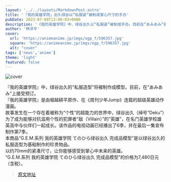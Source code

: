 ```yaml
---
layout: '../../layouts/MarkdownPost.astro'
title: '「我的英雄学院」出久绿谷以“私服姿”被制成掌心尺寸的手办'
pubDate: 2023-07-09T13:00:03+0900
description: '《我的英雄学院》中，绿谷出久以“私服姿”被制成手办。目前在“あみあみ”接受预订。'
author: '林洋平'
cover:
  url: 'https://animeanime.jp/imgs/ogp_f/596357.jpg'
  square: 'https://animeanime.jp/imgs/ogp_f/596357.jpg'
  alt: "cover"
tags: ['news','anime']
theme: 'light'
featured: false
---
```

![cover](https://animeanime.jp/imgs/ogp_f/596357.jpg)

『我的英雄学院』中，绿谷出久的“私服造型”将被制作成模型。目前，在“あみあみ”上接受预订。<br>『我的英雄学院』是由堀越耕平原作、在《周刊少年Jump》连载的超级英雄动作漫画。<br>故事发生在一个存在着被称为“个性”的超能力的世界中，绿谷出久（绰号“Deku”）为了成为能够对抗滥用个性的犯罪者“敌（Villain）”的“英雄”，在名门英雄学校雄英高中与伙伴们一起成长。该作品的电视动画已经播出了6季，并在最后一集宣布制作第7季。<br>本商品“G.E.M.系列 我的英雄学院 てのひら绿谷出久 完成品模型”是以绿谷出久的私服造型为基础制作的珍贵物品。<br>以约70mm的紧凑尺寸，让你能够感受到掌心中未来的英雄。<br>“G.E.M.系列 我的英雄学院 てのひら绿谷出久 完成品模型”的价格为7,480日元（含税）。

>[原文地址](https://animeanime.jp/article/2023/07/09/78472.html)  